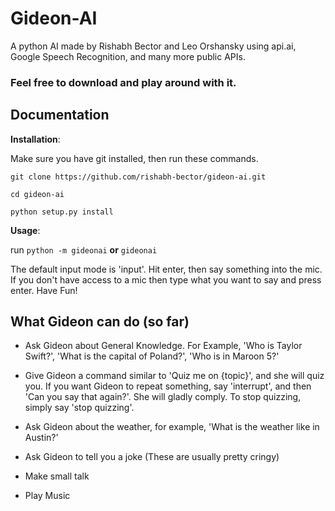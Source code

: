 # Gideon-AI
A python AI made by Rishabh Bector and Leo Orshansky using api.ai, Google Speech Recognition, and many more public APIs.
### Feel free to download and play around with it.



## Documentation ##

__Installation__:

Make sure you have git installed, then run these commands.

`git clone https://github.com/rishabh-bector/gideon-ai.git`

`cd gideon-ai`

`python setup.py install`

__Usage__:

run `python -m gideonai` __or__ `gideonai` 

The default input mode is 'input'. Hit enter, then say something into the mic. If you don't have access to a mic then type what you want to say and press enter. Have Fun!

## What Gideon can do (so far) ##

* Ask Gideon about General Knowledge. For Example, 'Who is Taylor Swift?', 'What is the capital of Poland?', 'Who is in Maroon 5?'

* Give Gideon a command similar to 'Quiz me on {topic}', and she will quiz you. If you want Gideon to repeat something, say 'interrupt', and then 'Can you say that again?'. She will gladly comply. To stop quizzing, simply say 'stop quizzing'.

* Ask Gideon about the weather, for example, 'What is the weather like in Austin?'

* Ask Gideon to tell you a joke (These are usually pretty cringy)

* Make small talk

* Play Music


